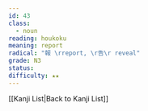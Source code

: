 ```yaml
---
id: 43
class:
  - noun
reading: houkoku
meaning: report
radical: "報 \rreport, \r告\r reveal"
grade: N3
status:
difficulty: ★★
---
```

[[Kanji List|Back to Kanji List]]